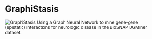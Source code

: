 # GraphiStasis
![GraphiStasis](https://github.com/user-attachments/assets/ca2b7563-156a-4044-bbc1-799dfdfb9989)
Using a Graph Neural Network to mine gene-gene (epistatic) interactions for neurologic disease in the BioSNAP DGMiner dataset.
